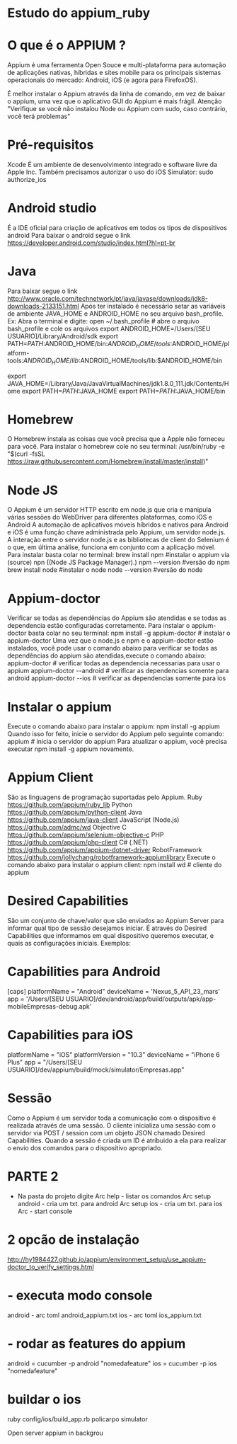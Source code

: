 #  Estudo do appium_ruby

# O que é o APPIUM ?
Appium é uma ferramenta Open Souce e multi-plataforma para automação de aplicações nativas, híbridas e sites mobile para os principais sistemas operacionais do mercado: Android, iOS (e agora para FirefoxOS).

É melhor instalar o Appium através da linha de comando, em vez de baixar o appium, uma vez que o aplicativo GUI do Appium é mais frágil.
Atenção "Verifique se você não instalou Node ou Appium com sudo, caso contrário, você terá problemas"

# Pré-requisitos
 Xcode
É um ambiente de desenvolvimento integrado e software livre da Apple Inc. 
Também precisamos autorizar o uso do iOS Simulator:
sudo authorize_ios

  # Android studio 
É a IDE oficial para criação de aplicativos em todos os tipos de dispositivos android
Para baixar o android segue o link https://developer.android.com/studio/index.html?hl=pt-br

  # Java
Para baixar segue o link http://www.oracle.com/technetwork/pt/java/javase/downloads/jdk8-downloads-2133151.html
Após ter instalado é necessário setar as variáveis de ambiente JAVA_HOME e ANDROID_HOME no seu arquivo bash_profile.
Ex: Abra o terminal e digite:
open ~/.bash_profile   # abre o arquivo bash_profile e cole os arquivos
export ANDROID_HOME=/Users/[SEU USUARIO]/Library/Android/sdk 
export PATH=$PATH:$ANDROID_HOME/bin:$ANDROID_HOME/tools:$ANDROID_HOME/platform-tools:$ANDROID_HOME/lib:$ANDROID_HOME/tools/lib:$ANDROID_HOME/bin

export JAVA_HOME=/Library/Java/JavaVirtualMachines/jdk1.8.0_111.jdk/Contents/Home 
export PATH=$PATH:$JAVA_HOME
export PATH=$PATH:$JAVA_HOME/bin

  # Homebrew
O Homebrew instala as coisas que você precisa que a Apple não forneceu para você.
Para instalar o homebrew cole no seu terminal:
/usr/bin/ruby -e "$(curl -fsSL https://raw.githubusercontent.com/Homebrew/install/master/install)"

  # Node JS
O Appium é um servidor HTTP escrito em node.js que cria e manipula várias sessões do WebDriver para diferentes plataformas, como iOS e Android
A automação de aplicativos móveis híbridos e nativos para Android e iOS é uma função chave administrada pelo Appium, um servidor node.js.  A interação entre o servidor node.js e as bibliotecas de client do Selenium é o que, em última análise, funciona em conjunto com a aplicação móvel.
Para instalar basta colar no terminal:
brew install npm    #instalar o appium via (source) npn ((Node JS Package Manager).)
npm --version       #versão do npm
brew install node   #instalar o node
node --version      #versão do node

  # Appium-doctor
Verificar se todas as dependências do Appium são atendidas e se todas as dependencia estão configuradas 
corretamente.
Para instalar o appium-doctor basta colar no seu terminal:
npm install -g appium-doctor  # instalar o appium-doctor
Uma vez que o node.js e npm e o appium-doctor estão instalados, você pode usar o comando abaixo para verificar se todas as dependências do appium são atendidas,execute o comando abaixo:
appium-doctor             # verificar todas as dependencia necessarias para usar o appium
appium-doctor --android   # verificar as dependencias somente para android
appium-doctor --ios       # verificar as dependencias somente para ios

  # Instalar o appium
Execute o comando abaixo para instalar o appium:
npm install -g appium
Quando isso for feito, inicie o servidor do Appium pelo seguinte comando:
appium                    # inicia o servidor do appium
Para atualizar o appium, você precisa executar npm install -g appium novamente.

  # Appium Client
São as linguagens de programação suportadas pelo Appium. 
Ruby                    	https://github.com/appium/ruby_lib
Python                  	https://github.com/appium/python-client
Java                    	https://github.com/appium/java-client
JavaScript (Node.js)    	https://github.com/admc/wd
Objective C	              https://github.com/appium/selenium-objective-c
PHP                     	https://github.com/appium/php-client
C# (.NET)               	https://github.com/appium/appium-dotnet-driver
RobotFramework          	https://github.com/jollychang/robotframework-appiumlibrary
Execute o comando abaixo para instalar o appium client:
npm install wd            # cliente do appium

  # Desired Capabilities
São um conjunto de chave/valor que são enviados ao Appium Server para informar qual tipo de sessão desejamos iniciar. 
É através do Desired Capabilities que informamos em qual dispositivo queremos executar, e quais as configurações iniciais.
Exemplos:

# Capabilities para Android
[caps]
platformName = "Android"
deviceName = 'Nexus_5_API_23_mars'
app = '/Users/[SEU USUARIO]/dev/android/app/build/outputs/apk/app-mobileEmpresas-debug.apk'

# Capabilities para iOS
platformName = "iOS"
platformVersion = "10.3"
deviceName = "iPhone 6 Plus"
app = "/Users/[SEU USUARIO]/dev/appium/build/mock/simulator/Empresas.app"

# Sessão
Como o Appium é um servidor toda a comunicação com o dispositivo é realizada através de uma sessão. O cliente inicializa uma sessão com o servidor via POST / session com um objeto JSON chamado Desired Capabilities. Quando a sessão é criada um ID é atribuido a ela para realizar o envio dos comandos para o dispositivo apropriado.


 


 # PARTE 2



- Na pasta do projeto digite 
  Arc help - listar os comandos
  Arc setup android - cria um txt. para android
  Arc setup ios - cria um txt. para ios	
  Arc - start console

# 2 opcão de instalação
http://hy1984427.github.io/appium/environment_setup/use_appium-doctor_to_verify_settings.html
# - executa modo console 
android - arc toml android_appium.txt
ios - arc toml ios_appium.txt

# - rodar as features do appium
android = cucumber -p android "nomedafeature"
ios = cucumber -p ios "nomedafeature"

# buildar o ios
ruby config/ios/build_app.rb policarpo simulator


Open server appium in backgrou